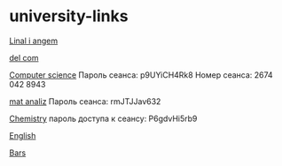 # university-links
[Linal i angem](https://mpei.webex.com/mpei/j.php?MTID=m40b2f783dd27b85d54c750a852831a12)


[del com](https://mpei.webex.com/mpei-en/j.php?MTID=m2048238bd87665952f1abd0a3279e7d1)

[Computer science](https://clck.ru/YfdCY)
Пароль сеанса: p9UYiCH4Rk8
Номер сеанса: 2674 042 8943

[mat analiz](https://clck.ru/Yiwdx)
Пароль сеанса: rmJTJJav632

[Chemistry](https://vk.com/away.php?to=https%3A%2F%2Fmpei.webex.com%2Fmpei%2Fk2%2Fj.php%3FMTID%3Dte75067c3f732a359e51caac3b26e277a&cc_key=)
пароль доступа к сеансу: P6gdvHi5rb9

[English](https://mpei.webex.com/webappng/sites/mpei/meeting/download/3df27935c04d4fa0b0bda47117d63aa4?siteurl=mpei&MTID=mb9a44e4d24fb9d61c56c280cabf3c0cf)

[Bars](https://bars.mpei.ru/bars_web/ST_Part1/Main/Main?studentID=bbe190fb-580a-ec11-80d2-005056be401c)

